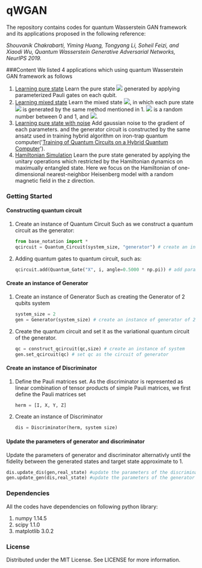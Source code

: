 # qWGAN
The repository contains codes for quantum Wasserstein GAN framework and its applications proposed in the following reference: 

_Shouvanik Chakrabarti, Yiming Huang, Tongyang Li, Soheil Feizi, and Xiaodi Wu, Quantum Wasserstein Generative Adversarial Networks, NeurIPS 2019._ 

###Content
We listed 4 applications which using quantum Wasserstein GAN framework as follows

1. [Learning pure state](./pure_state/README.MD)
    Learn the pure state ![](http://latex.codecogs.com/gif.latex?\\{\rho_p}) generated by applying parameterized Pauli gates on each qubit. 
2. [Learning mixed state](./mixed_state/README.MD)
    Learn the mixed state ![](http://latex.codecogs.com/gif.latex?\\{{\rho_m}=\sum\limits_i{{P_i}}\left|{{\varphi_i}}\right\rangle\left\langle{{\varphi_i}}\right|}), in which each pure state ![](http://latex.codecogs.com/gif.latex?\\{\left|{{\varphi_i}}\right\rangle}) is generated by the same method mentioned in 1. ![](http://latex.codecogs.com/gif.latex?\\{P_i}) is a random number between 0 and 1, and ![](http://latex.codecogs.com/gif.latex?\\{\sum\limits_i{{p_i}}=1}). 
3. [Learning pure state with noise](./noise_qwgan/README.MD)
    Add gaussian noise to the gradient of each parameters. and the generator circuit is constructed by the same ansatz used in training hybrid algorithm on iron-trap quantum computer('[Training of Quantum Circuits on a Hybrid Quantum Computer](https://arxiv.org/abs/1812.08862v1)').
4. [Hamiltonian Simulation](./hamiltonian_simulation/README.MD)
    Learn the pure state generated by applying the unitary operations which restricted by the Hamiltonian dynamics on maximually entangled state. Here we focus on the Hamiltonian of one-dimensional nearest-neighbor Heisenberg model with a random magnetic field in the z direction.

### Getting Started

#### Constructing quantum circuit
1. Create an instance of Quantum Circuit
    Such as we construct a quantum circuit as the generator:
    ```python
    from base_notation import *
    qcircuit = Quantum_Circuit(system_size, "generator") # create an instance of Quantum Circuit
    ```
2. Adding quantum gates to quantum circuit, such as:
	```python
    qcircuit.add(Quantum_Gate("X", i, angle=0.5000 * np.pi)) # add parameterized X Rotation gate with 0.5*pi on ith wire
    ```

#### Create an instance of Generator
1. Create an instance of Generator
    Such as creating the Generator of 2 qubits system
    ```python
    system_size = 2
    gen = Generator(system_size) # create an instance of generator of 2 qubits system
    ```
2. Create the quantum circuit and set it as the variational quantum circuit of the generator.
    ```python
    qc = construct_qcircuit(qc,size) # create an instance of system
    gen.set_qcircuit(qc) # set qc as the circuit of generator
    ```

#### Create an instance of Discriminator
1. Define the Pauli matrices set.
    As the discriminator is represented as linear combination of tensor products of simple Pauli matrices, we first define the Pauli matrices set
    ```python
    herm = [I, X, Y, Z]
    ```
2. Create an instance of Discriminator
    ```python
    dis = Discriminator(herm, system size)
    ```

#### Update the parameters of generator and discriminator
Update the parameters of generator and discriminator alternativly until the fidelity between the generated states and target state approximate to 1.
```python
dis.update_dis(gen,real_state) #update the parameters of the discriminator
gen.update_gen(dis,real_state) #update the parameters of the generator
```

### Dependencies
All the codes have dependencies on following python library:
1. numpy 1.14.5
2. scipy 1.1.0
3. matplotlib 3.0.2

### License
Distributed under the MIT License. See LICENSE for more information.




   
